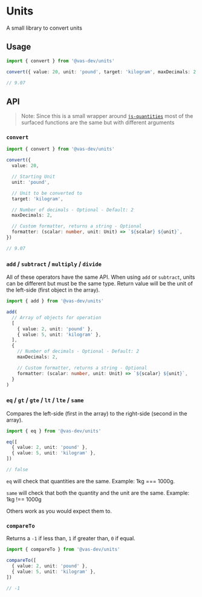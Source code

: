 # Units

A small library to convert units

## Usage

```ts
import { convert } from '@vas-dev/units'

convert({ value: 20, unit: 'pound', target: 'kilogram', maxDecimals: 2 })

// 9.07
```

## API

> Note: Since this is a small wrapper around [`js-quantities`](https://github.com/gentooboontoo/js-quantities) most of the surfaced functions are the same but with different arguments

### `convert `

```ts
import { convert } from '@vas-dev/units'

convert({
  value: 20,

  // Starting Unit
  unit: 'pound',

  // Unit to be converted to
  target: 'kilogram',

  // Number of decimals - Optional - Default: 2
  maxDecimals: 2,

  // Custom formatter, returns a string - Optional
  formatter: (scalar: number, unit: Unit) => `${scalar} ${unit}`,
})

// 9.07
```

### `add` / `subtract` / `multiply` / `divide`

All of these operators have the same API. When using `add` or `subtract`, units can be different but must be the same type. Return value will be the unit of the left-side (first object in the array).

```ts
import { add } from '@vas-dev/units'

add(
  // Array of objects for operation
  [
    { value: 2, unit: 'pound' },
    { value: 5, unit: 'kilogram' },
  ],
  {
    // Number of decimals - Optional - Default: 2
    maxDecimals: 2,

    // Custom formatter, returns a string - Optional
    formatter: (scalar: number, unit: Unit) => `${scalar} ${unit}`,
  }
)
```

### `eq` / `gt` / `gte` / `lt` / `lte` / `same`

Compares the left-side (first in the array) to the right-side (second in the array).

```ts
import { eq } from '@vas-dev/units'

eq([
  { value: 2, unit: 'pound' },
  { value: 5, unit: 'kilogram' },
])

// false
```

`eq` will check that quantities are the same. Example: 1kg === 1000g.

`same` will check that both the quantity and the unit are the same. Example: 1kg !== 1000g

Others work as you would expect them to.

### `compareTo`

Returns a `-1` if less than, `1` if greater than, `0` if equal.

```ts
import { compareTo } from '@vas-dev/units'

compareTo([
  { value: 2, unit: 'pound' },
  { value: 5, unit: 'kilogram' },
])

// -1
```

